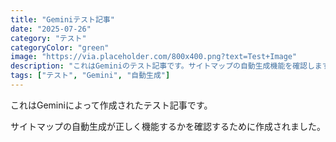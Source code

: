```yaml
---
title: "Geminiテスト記事"
date: "2025-07-26"
category: "テスト"
categoryColor: "green"
image: "https://via.placeholder.com/800x400.png?text=Test+Image"
description: "これはGeminiのテスト記事です。サイトマップの自動生成機能を確認します。"
tags: ["テスト", "Gemini", "自動生成"]
---
```


これはGeminiによって作成されたテスト記事です。

サイトマップの自動生成が正しく機能するかを確認するために作成されました。
